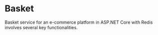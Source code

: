 # Basket
Basket service for an e-commerce platform in ASP.NET Core with Redis involves several key functionalities.
